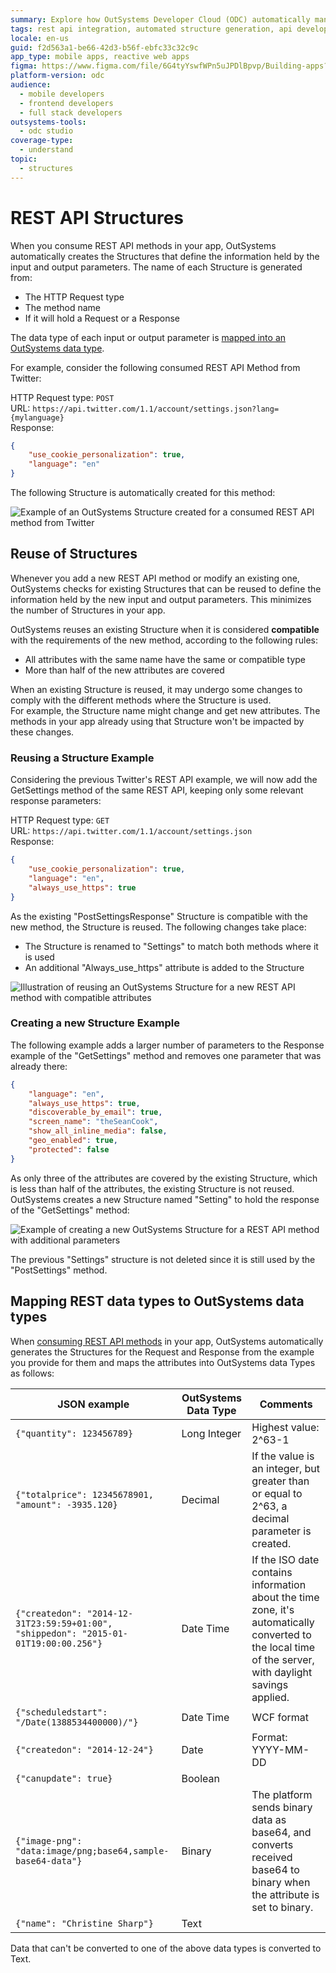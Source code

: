 ```yaml
---
summary: Explore how OutSystems Developer Cloud (ODC) automatically manages REST API Structures for efficient app development.
tags: rest api integration, automated structure generation, api development, structure reuse, data mapping
locale: en-us
guid: f2d563a1-be66-42d3-b56f-ebfc33c32c9c
app_type: mobile apps, reactive web apps
figma: https://www.figma.com/file/6G4tyYswfWPn5uJPDlBpvp/Building-apps?type=design&node-id=3213%3A21329&t=ZwHw8hXeFhwYsO5V-1
platform-version: odc
audience:
  - mobile developers
  - frontend developers
  - full stack developers
outsystems-tools:
  - odc studio
coverage-type:
  - understand
topic:
  - structures
---
```


# REST API Structures

When you consume REST API methods in your app, OutSystems automatically creates the Structures that define the information held by the input and output parameters. The name of each Structure is generated from:

* The HTTP Request type
* The method name
* If it will hold a Request or a Response

The data type of each input or output parameter is [mapped into an OutSystems data type](consume-a-rest-api.md#mapping-rest-data-types-to-outsystems-data-types).

For example, consider the following consumed REST API Method from Twitter:

HTTP Request type: `POST`  
URL: `https://api.twitter.com/1.1/account/settings.json?lang={mylanguage}`  
Response:  

```json
{
    "use_cookie_personalization": true,
    "language": "en"
}
```

The following Structure is automatically created for this method:

![Example of an OutSystems Structure created for a consumed REST API method from Twitter](images/ss-rest-consume-structures.png "OutSystems REST API Consumed Structure Example")

## Reuse of Structures

Whenever you add a new REST API method or modify an existing one, OutSystems checks for existing Structures that can be reused to define the information held by the new input and output parameters. This minimizes the number of Structures in your app.

OutSystems reuses an existing Structure when it is considered **compatible** with the requirements of the new method, according to the following rules:

* All attributes with the same name have the same or compatible type
* More than half of the new attributes are covered

When an existing Structure is reused, it may undergo some changes to comply with the different methods where the Structure is used.  
For example, the Structure name might change and get new attributes. The methods in your app already using that Structure won't be impacted by these changes.

### Reusing a Structure Example

Considering the previous Twitter's REST API example, we will now add the GetSettings method of the same REST API, keeping only some relevant response parameters:

HTTP Request type: `GET`  
URL: `https://api.twitter.com/1.1/account/settings.json`  
Response:

```json
{
    "use_cookie_personalization": true,
    "language": "en",
    "always_use_https": true
}
```

As the existing "PostSettingsResponse" Structure is compatible with the new method, the Structure is reused. The following changes take place:

* The Structure is renamed to "Settings" to match both methods where it is used
* An additional "Always_use_https" attribute is added to the Structure

![Illustration of reusing an OutSystems Structure for a new REST API method with compatible attributes](images/ss-rest-consume-structures-updated.png "OutSystems REST API Structure Reuse Example")

### Creating a new Structure Example

The following example adds a larger number of parameters to the Response example of the "GetSettings" method and removes one parameter that was already there:

```json
{
    "language": "en",
    "always_use_https": true,
    "discoverable_by_email": true,
    "screen_name": "theSeanCook",
    "show_all_inline_media": false,   
    "geo_enabled": true,
    "protected": false
}
```

As only three of the attributes are covered by the existing Structure, which is less than half of the attributes, the existing Structure is not reused. OutSystems creates a new Structure named "Setting" to hold the response of the "GetSettings" method:

![Example of creating a new OutSystems Structure for a REST API method with additional parameters](images/ss-rest-consume-structures-updated-2.png "OutSystems REST API New Structure Creation Example")

The previous "Settings" structure is not deleted since it is still used by the "PostSettings" method.

## Mapping REST data types to OutSystems data types

When [consuming REST API methods](consume-a-rest-api.md) in your app, OutSystems automatically generates the Structures for the Request and Response from the example you provide for them and maps the attributes into OutSystems data Types as follows:

| JSON example | OutSystems Data Type | Comments |
| ---| ---| ---- |
| `{"quantity": 123456789}`| Long Integer | Highest value: 2^63-1 |
| `{"totalprice": 12345678901, "amount": -3935.120}`| Decimal | If the value is an integer, but greater than or equal to 2^63, a decimal parameter is created. |
| `{"createdon": "2014-12-31T23:59:59+01:00", "shippedon": "2015-01-01T19:00:00.256"}` | Date Time | If the ISO date contains information about the time zone, it's automatically converted to the local time of the server, with daylight savings applied. |
| `{"scheduledstart": "/Date(1388534400000)/"}`| Date Time | WCF format |
| `{"createdon": "2014-12-24"}`| Date | Format: YYYY-MM-DD |
| `{"canupdate": true}`| Boolean |  |
| `{"image-png": "data:image/png;base64,sample-base64-data"}`| Binary | The platform sends binary data as base64, and converts received base64 to binary when the attribute is set to binary. |
| `{"name": "Christine Sharp"}`| Text | |

Data that can't be converted to one of the above data types is converted to Text.
